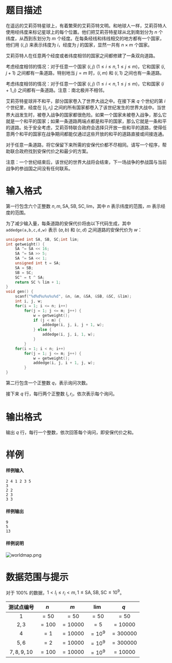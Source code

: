 
# 题目描述

在遥远的艾莉芬特星球上，有着繁荣的艾莉芬特文明。和地球人一样，艾莉芬特人使用经纬度来标记星球上的每个位置。他们把艾莉芬特星球从北到南划分为 $n$ 个纬度，从西到东划分为 $m$ 个经度。在每条经线和纬线相交的地方都有一个国家，他们用 $(i, j)$ 来表示纬度为 $i$，经度为 $j$ 的国家，显然一共有 $n \times m$ 个国家。

艾莉芬特人在任意两个经度或者纬度相邻的国家之间都修建了一条双向道路。

考虑经度相邻的情况：对于任意一个国家 $(i, j)\ (1 \le i \le n, 1 \le j \le m)$，它和国家 $(i, j + 1)$ 之间都有一条道路，特别地当 $j = m$ 时，$(i, m)$ 和 $(i, 1)$ 之间也有一条道路。

考虑纬度相邻的情况：对于任意一个国家 $(i, j)\ (1 \le i < n, 1 \le j \le m)$，它和国家 $(i + 1, j)$ 之间都有一条道路。注意：南北极并不相邻。

艾莉芬特星球并不和平，部分国家卷入了世界大战之中。在接下来 $q$ 个世纪的第 $i$ 个世纪里，经度在 $[l_i, r_i]$ 之间的所有国家都卷入了该世纪发生的世界大战中。当世界大战发生时，被卷入战争的国家都很危险。如果一个国家未被卷入战争，那么它就是一个和平的国家；如果一条道路两端点都是和平的国家，那么它就是一条和平的道路。处于安全考虑，艾莉芬特联合政府会选择只开放一些和平的道路，使得任意两个和平的国家在战争期间都能仅通过这些开放的和平的道路直接或间接连通。

对于任意一条道路，将它保留下来所需的安保代价都不尽相同。请写一个程序，帮助联合政府找到安保代价之和最少的方案。

注意：一个世纪结束后，该世纪的世界大战将会结束，下一场战争的参战国与当前战争的参战国之间没有任何联系。

# 输入格式

第一行包含六个正整数 $n, m, \text{SA}, \text{SB}, \text{SC}, \text{lim}$，其中 $n$ 表示纬度的范围，$m$ 表示经度的范围。

为了减少输入量，每条道路的安保代价将由以下代码生成，其中 `addedge(a,b,c,d,w)` 表示 $(a, b)$ 和 $(c, d)$ 之间道路的安保代价为 $w$：
```cpp
unsigned int SA, SB, SC;int lim;
int getweight() {
	SA ^= SA << 16;
	SA ^= SA >> 5;
	SA ^= SA << 1;
	unsigned int t = SA;
	SA = SB;
	SB = SC;
	SC^ = t ^ SA;
	return SC % lim + 1;
}
void gen() {
	scanf("%d%d%u%u%u%d", &n, &m, &SA, &SB, &SC, &lim);
	int i, j, w;
	for(i = 1; i <= n; i++)
		for(j = 1; j <= m; j++) {
			w = getweight();
			if (j < m) {
				addedge(i, j, i, j + 1, w);
			} else {
				addedge(i, j, i, 1, w);
			}
		}
	for(i = 1; i < n; i++)
		for(j = 1; j <= m; j++) {
			w = getweight();
			addedge(i, j, i + 1, j, w);
		}
}
```
第二行包含一个正整数 $q$，表示询问次数。

接下来 $q$ 行，每行两个正整数 $l_i, r_i$，依次表示每个询问。

# 输出格式

输出 $q$ 行，每行一个整数，依次回答每个询问，即安保代价之和。

# 样例

#### 样例输入
```plain
2 4 1 2 3 5
3
2 2
2 3
3 3
```
#### 样例输出
```plain
9
5
13
```
#### 样例说明

![worldmap.png](/source/guoj/1161/img/aHR0cHM6Ly9sb2otaW1nLnVweXVuLm1lbmNpLm1lbXNldDAuY24vMjAxOS8wNS8xMy81Y2Q5OGQyZjY2NjAyLnBuZw==.png)

# 数据范围与提示

对于 $100\%$ 的数据，$1 < l_i \le r_i < m, 1 \le \text{SA}, \text{SB}, \text{SC} \le 10^9$。

|测试点编号|$n$|$m$|$\text{lim}$|$q$|
|:-:|:-:|:-:|:-:|:-:|
|$1$|$=50$|$=50$|$=50$|$=50$|
|$2,3$|$=100$|$=10000$|$=5$|$=10000$|
|$4$|$=1$|$=10000$|$=10^9$|$=300000$|
|$5,6$|$=2$|$=10000$|$=10^9$|$=300000$|
|$7,8,9,10$|$=100$|$=10000$|$=10^9$|$=10000$|

